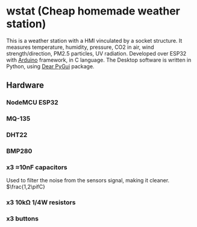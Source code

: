 # wstat (Cheap homemade weather station)

This is a weather station with a HMI vinculated by a socket structure. It measures temperature, humidity, pressure, CO2 in air, wind strength/direction, PM2.5 particles, UV radiation. Developed over ESP32 with [Arduino](https://docs.arduino.cc/) framework, in C language. The Desktop software is written in Python, using [Dear PyGui](https://dearpygui.readthedocs.io/en/latest/) package.

## Hardware

### NodeMCU ESP32
### MQ-135
### DHT22
### BMP280
### x3 ≈10nF capacitors
Used to filter the noise from the sensors signal, making it cleaner. $\frac{1,2\pifC}
### x3 10kΩ 1/4W resistors
### x3 buttons
### 

